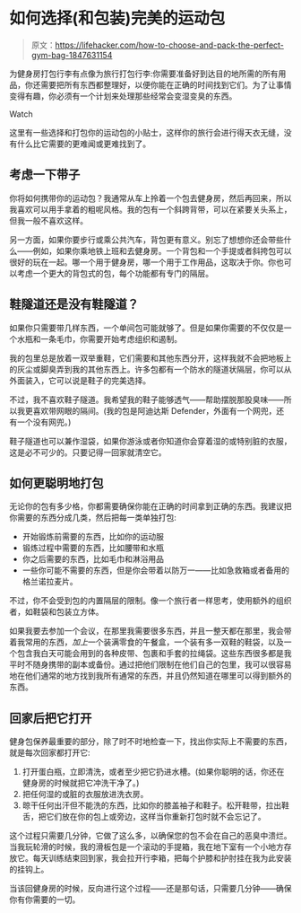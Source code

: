 # 如何选择(和包装)完美的运动包

> 原文：<https://lifehacker.com/how-to-choose-and-pack-the-perfect-gym-bag-1847631154>

为健身房打包行李有点像为旅行打包行李:你需要准备好到达目的地所需的所有用品，你还需要把所有东西都整理好，以便你能在正确的时间找到它们。为了让事情变得有趣，你必须有一个计划来处理那些经常会变湿变臭的东西。

Watch

这里有一些选择和打包你的运动包的小贴士，这样你的旅行会进行得天衣无缝，没有什么比它需要的更难闻或更难找到了。

## 考虑一下带子

你将如何携带你的运动包？我通常从车上拎着一个包去健身房，然后再回来，所以我喜欢可以用手拿着的粗呢风格。我的包有一个斜跨背带，可以在紧要关头系上，但我一般不喜欢这样。

另一方面，如果你要步行或乘公共汽车，背包更有意义。别忘了想想你还会带些什么——例如，如果你乘地铁上班和去健身房。一个背包和一个手提或者斜挎包可以很好的玩在一起。哪一个用于健身房，哪一个用于工作用品，这取决于你。你也可以考虑一个更大的背包式的包，每个功能都有专门的隔层。

## 鞋隧道还是没有鞋隧道？

如果你只需要带几样东西，一个单间包可能就够了。但是如果你需要的不仅仅是一个水瓶和一条毛巾，你需要开始考虑组织和遏制。

我的包里总是放着一双举重鞋，它们需要和其他东西分开，这样我就不会把地板上的灰尘或脚臭弄到我的其他东西上。许多包都有一个防水的隧道状隔层，你可以从外面装入，它可以说是鞋子的完美选择。

不过，我不喜欢鞋子隧道。我希望我的鞋子能够透气——帮助摆脱那股臭味——所以我更喜欢带网眼的隔间。(我的包是阿迪达斯 Defender，外面有一个网兜，还有一个没有网兜。)

鞋子隧道也可以兼作湿袋，如果你游泳或者你知道你会穿着湿的或特别脏的衣服，这是必不可少的。只要记得一回家就清空它。

## 如何更聪明地打包

无论你的包有多少格，你都需要确保你能在正确的时间拿到正确的东西。我建议把你需要的东西分成几类，然后把每一类单独打包:

*   开始锻炼前需要的东西，比如你的运动服
*   锻炼过程中需要的东西，比如腰带和水瓶
*   你之后需要的东西，比如毛巾和淋浴用品
*   一些你可能不需要的东西，但是你会带着以防万一——比如急救箱或者备用的格兰诺拉麦片。

不过，你不会受到包的内置隔层的限制。像一个旅行者一样思考，使用额外的组织者，如鞋袋和包装立方体。

如果我要去参加一个会议，在那里我需要很多东西，并且一整天都在那里，我会带着我常用的东西，*加上*一个装满零食的午餐盒，一个装有多一双鞋的鞋袋，以及一个包含我白天可能会用到的各种皮带、包裹和手套的拉绳袋。这些东西很多都是我平时不随身携带的副本或备份。通过把他们限制在他们自己的包里，我可以很容易地在他们通常的地方找到我所有通常的东西，并且仍然知道在哪里可以得到额外的东西。

## 回家后把它打开

健身包保养最重要的部分，除了时不时地检查一下，找出你实际上不需要的东西，就是每次回家都打开它:

1.  打开蛋白瓶，立即清洗，或者至少把它扔进水槽。(如果你聪明的话，你还在健身房的时候就把它冲洗干净了。)
2.  把任何湿的或脏的衣服放进洗衣房。
3.  晾干任何出汗但不能洗的东西，比如你的膝盖袖子和鞋子。松开鞋带，拉出鞋舌，把它们放在你的包上或旁边，这样当你重新打包时就不会忘记了。

这个过程只需要几分钟，它做了这么多，以确保您的包不会在自己的恶臭中溃烂。当我玩轮滑的时候，我的滑板包是一个滚动的手提箱，我在地下室有一个小地方存放它。每天训练结束回到家，我会拉开行李箱，把每个护膝和护肘挂在我为此安装的挂钩上。

当该回健身房的时候，反向进行这个过程——还是那句话，只需要几分钟——确保你有你需要的一切。